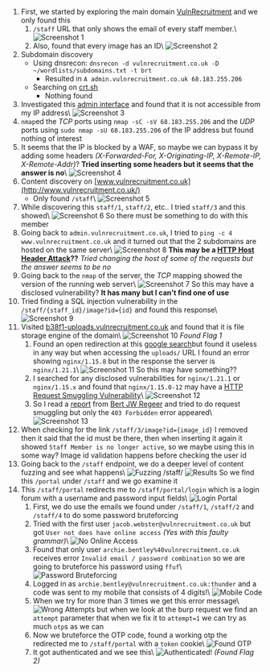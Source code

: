1. First, we started by exploring the main domain [VulnRecruitment](http://www.vulnrecruitment.co.uk/) and we only found this
	1. `/staff` URL that only shows the email of every staff member.\ ![Screenshot 1](Screenshot_1.png)
	2. Also, found that every image has an ID\ ![Screenshot 2](Screenshot_2.png)
2. Subdomain discovery
	- Using dnsrecon: `dnsrecon -d vulnrecruitment.co.uk -D ~/wordlists/subdomains.txt -t brt`
		- Resulted in `A admin.vulnrecruitment.co.uk 68.183.255.206`
	- Searching on [crt.sh](https://crt.sh)
		- Nothing found
3. Investigated this [admin interface](http://admin.vulnrecruitment.co.uk/) and found that it is not accessible from my IP address\ ![Screenshot 3](Screenshot_3.png)
4. `nmap`ed the *TCP* ports using `nmap -sC -sV 68.183.255.206` and the *UDP* ports using `sudo nmap -sU 68.183.255.206` of the IP address but found nothing of interest
5. It seems that the IP is blocked by a WAF, so maybe we can bypass it by adding some headers *(X-Forwarded-For, X-Originating-IP, X-Remote-IP, X-Remote-Addr)*? **Tried inserting some headers but it seems that the answer is no**\ ![Screenshot 4](Screenshot_4.png)
6. Content discovery on [www.vulnrecruitment.co.uk](http://www.vulnrecruitment.co.uk/)
	- Only found `/staff`\ ![Screenshot 5](Screenshot_5.png)
7. While discovering this `staff/1`, `staff/2`, etc.. I tried `staff/3` and this showed\ ![Screenshot 6](Screenshot_6.png) So there must be something to do with this member
8. Going back to `admin.vulnrecruitment.co.uk`, I tried to `ping -c 4 www.vulnrecruitment.co.uk` and it turned out that the 2 subdomains are hosted on the same server\ ![Screenshot 8](Screenshot_8.png) **This may be a [HTTP Host Header Attack](https://portswigger.net/web-security/host-header)??** *Tried changing the host of some of the requests but the answer seems to be no*
9. Going back to the `nmap` of the server, the *TCP* mapping showed the version of the running web server\ ![Screenshot 7](Screenshot_7.png) 
 So this may have a disclosed vulnerability? **It has many but I can't find one of use**
10. Tried finding a SQL injection vulnerability in the `/staff/{staff_id}/image?id={id}` and found this response\ ![Screenshot 9](Screenshot_9.png)
11. Visited [b38f1-uploads.vulnrecruitment.co.uk](http://b38f1-uploads.vulnrecruitment.co.uk/) and found that it is file storage engine of the domain\ ![Screenshot 10](Screenshot_10.png) *Found Flag 1*
	1. Found an open redirection at this [google search](http://b38f1-uploads.vulnrecruitment.co.uk/redirect?url=https://www.google.com)but found it useless in any way but when accessing the `uploads/` URL I found an error showing `nginx/1.15.8` but in the response the server is `nginx/1.21.1`\ ![Screenshot 11](Screenshot_11.jpg)  So this may have something??
	2. I searched for any disclosed vulnerabilities for `nginx/1.21.1` or `nginx/1.15.x` and found that `nginx/1.15.0-12` may have a [HTTP Request Smuggling Vulnerability](https://portswigger.net/web-security/request-smuggling)\ ![Screenshot 12](Screenshot_12.png)	
	3. So I read a [report](https://keybase.pub/bertjwregeer/2019-12-10%20-%20error_page%20request%20smuggling.pdf) from [Bert JW Regeer](https://keybase.pub/bertjwregeer/) and tried to do request smuggling but only the `403 Forbidden` error appeared\ ![Screenshot 13](Screenshot_13.png)
12. When checking for the link `/staff/3/image?id={image_id}` I removed then it said that the id must be there, then when inserting it again it showed `Staff Member is no longer active`, so we maybe using this in some way? Image id validation happens before checking the user id
13. Going back to the `/staff` endpoint, we do a deeper level of content fuzzing and see what happens\ ![Fuzzing /staff/](Screenshot_14_1.png) ![Results](Screenshot_14_2.png) So we find this `/portal` under `/staff` and we go examine it
14. This `/staff/portal` redirects me to `/staff/portal/login` which is a login forum with a username and password input fields\ ![Login Portal](Screenshot_15.png)
	1. First, we do use the emails we found under `/staff/1`, `/staff/2` and `/staff/4` to do some password bruteforcing
	2. Tried with the first user `jacob.webster@vulnrecruitment.co.uk` but got `User not does have online access` *(Yes with this faulty grammar)*\ ![No Online Access](Screenshot_16.png)
	3. Found that only user `archie.bentley%40vulnrecruitment.co.uk` receives error `Invalid email / password combination` so we are going to bruteforce his password using `ffuf`\ ![Password Bruteforcing](Screenshot_17.png)
	4. Logged in as `archie.bentley@vulnrecruitment.co.uk:thunder` and a code was sent to my mobile that consists of 4 digits!\ ![Mobile Code](Screenshot_18.png)
	5. When we try for more than 3 times we get this error message\ ![Wrong Attempts](Screenshot_19.png) but when we look at the burp request we find an `attempt` parameter that when we fix it to `attempt=1` we can try as much `otp`s as we can
	6. Now we bruteforce the OTP code, found a working otp the redirected me to `/staff/portal` with a `token` cookie\ ![Found OTP](Screenshot_20.png)
	7. It got authenticated and we see this\ ![Authenticated!](Screenshot_21.png) *(Found Flag 2)*